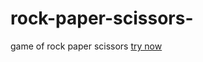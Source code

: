 # rock-paper-scissors-
game of rock paper scissors
<a href="https://jayesh-durge.github.io/rock-paper-scissors-/">try now</a>
